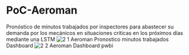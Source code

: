 # PoC-Aeroman
Pronóstico de minutos trabajados por inspectores para abastecer  su demanda por los mecánicos en situaciones críticas en los próximos días mediante una LSTM 
![2 1 Aeroman Pronostico minutos trabajados](https://github.com/yesin25/PoC-Aeroman/assets/47453948/a6d55ffd-7512-44be-88ac-3df318ca0138)
Dashboard
![2 2 Aeroman Dashboard pwbi](https://github.com/user-attachments/assets/245a2270-18d2-4f03-b375-77b71e49fa06)

